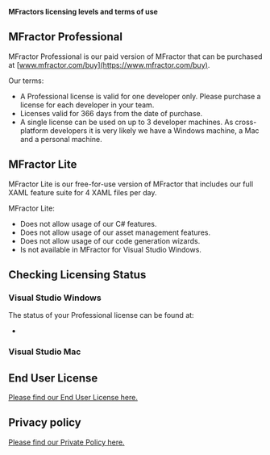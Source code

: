 **MFractors licensing levels and terms of use**

## MFractor Professional

MFractor Professional is our paid version of MFractor that can be purchased at [www.mfractor.com/buy](https://www.mfractor.com/buy).

Our terms:

 * A Professional license is valid for one developer only. Please purchase a license for each developer in your team.
 * Licenses valid for 366 days from the date of purchase.
 * A single license can be used on up to 3 developer machines. As cross-platform developers it is very likely we have a Windows machine, a Mac and a personal machine.

## MFractor Lite

MFractor Lite is our free-for-use version of MFractor that includes our full XAML feature suite for 4 XAML files per day.

MFractor Lite:

 * Does not allow usage of our C# features.
 * Does not allow usage of our asset management features.
 * Does not allow usage of our code generation wizards.
 * Is not available in MFractor for Visual Studio Windows.

## Checking Licensing Status

### Visual Studio Windows

The status of your Professional license can be found at:

 * 

### Visual Studio Mac



## End User License

[Please find our End User License here.](/legal/end-user-license.pdf)

## Privacy policy

[Please find our Private Policy here.](/legal/privacy-policy.pdf)
